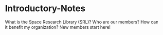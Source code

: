 # Introductory-Notes
What is the Space Research Library (SRL)? Who are our members? How can it benefit my organization? New members start here!
